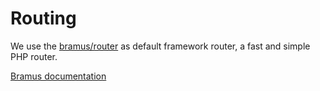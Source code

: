 # Routing

We use the [bramus/router](https://github.com/bramus/router) as default framework router, a fast and simple PHP router.

[Bramus documentation](https://github.com/bramus/router/blob/master/README.md)